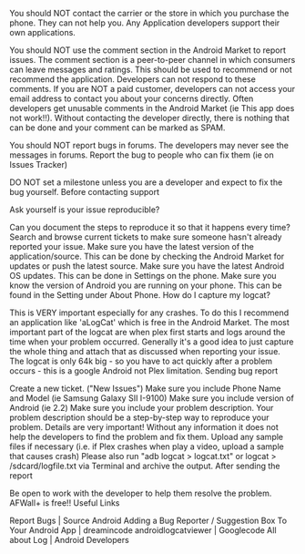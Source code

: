You should NOT contact the carrier or the store in which you purchase the phone. They can not help you. Any Application developers support their own applications.

You should NOT use the comment section in the Android Market to report issues. The comment section is a peer-to-peer channel in which consumers can leave messages and ratings. This should be used to recommend or not recommend the application. Developers can not respond to these comments. If you are NOT a paid customer, developers can not access your email address to contact you about your concerns directly. Often developers get unusable comments in the Android Market (ie This app does not work!!). Without contacting the developer directly, there is nothing that can be done and your comment can be marked as SPAM.

You should NOT report bugs in forums. The developers may never see the messages in forums. Report the bug to people who can fix them (ie on Issues Tracker)

DO NOT set a milestone unless you are a developer and expect to fix the bug yourself.
Before contacting support

Ask yourself is your issue reproducible?

Can you document the steps to reproduce it so that it happens every time?
Search and browse current tickets to make sure someone hasn't already reported your issue.
Make sure you have the latest version of the application/source. This can be done by checking the Android Market for updates or push the latest source.
Make sure you have the latest Android OS updates. This can be done in Settings on the phone.
Make sure you know the version of Android you are running on your phone. This can be found in the Setting under About Phone.
How do I capture my logcat?

This is VERY important especially for any crashes. To do this I recommend an application like 'aLogCat' which is free in the Android Market. The most important part of the logcat are when plex first starts and logs around the time when your problem occurred. Generally it's a good idea to just capture the whole thing and attach that as discussed when reporting your issue. The logcat is only 64k big - so you have to act quickly after a problem occurs - this is a google Android not Plex limitation.
Sending bug report

Create a new ticket. ("New Issues")
Make sure you include Phone Name and Model (ie Samsung Galaxy SII I-9100)
Make sure you include version of Android (ie 2.2)
Make sure you include your problem description. Your problem description should be a step-by-step way to reproduce your problem. Details are very important! Without any information it does not help the developers to find the problem and fix them.
Upload any sample files if necessary (i.e. if Plex crashes when play a video, upload a sample that causes crash)
Please also run "adb logcat > logcat.txt" or logcat > /sdcard/logfile.txt via Terminal and archive the output.
After sending the report

Be open to work with the developer to help them resolve the problem. AFWall+ is free!!
Useful Links

Report Bugs | Source Android
Adding a Bug Reporter / Suggestion Box To Your Android App | dreamincode
androidlogcatviewer | Googlecode
All about Log | Android Developers